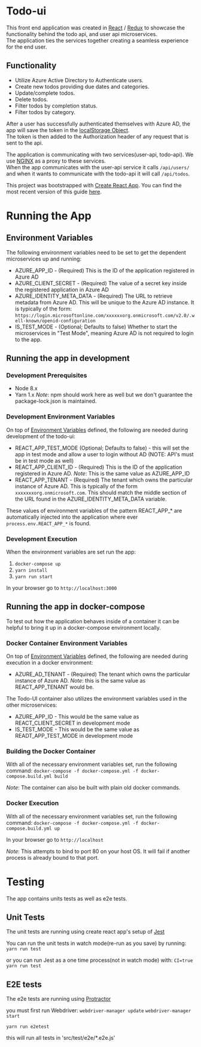 # Todo-ui #

 This front end application was created in [React](https://reactjs.org/) / [Redux](https://redux.js.org/) to showcase the functionality behind the todo api, and user api microservices.  
 The application ties the services together creating a seamless experience for the end user.
 
## Functionality ##

 - Utilize Azure Active Directory to Authenticate users.
 - Create new todos providing due dates and categories.
 - Update/complete todos.
 - Delete todos.
 - Filter todos by completion status.
 - Filter todos by category.
 
After a user has successfully authenticated themselves with Azure AD, the app will save the token in the [localStorage Object](https://www.w3schools.com/html/html5_webstorage.asp).  
The token is then added to the Authorization header of any request that is sent to the api.

The application is communicating with two services(user-api, todo-api).  We use [NGINX](https://www.nginx.com) as a proxy to these services.  
When the app communicates with the user-api service it calls `/api/users/` and when it wants to 
communicate with the todo-api it will call `/api/todos`.
 
This project was bootstrapped with [Create React App](https://github.com/facebookincubator/create-react-app). 
You can find the most recent version of this guide [here](https://github.com/facebookincubator/create-react-app/blob/master/packages/react-scripts/template/README.md).

# Running the App #

## Environment Variables ##

 The following environment variables need to be set to get the dependent microservices up and running:

 - AZURE_APP_ID - (Required) This is the ID of the application registered in Azure AD
 - AZURE_CLIENT_SECRET - (Required) The value of a secret key inside the registered application in Azure AD
 - AZURE_IDENTITY_META_DATA - (Required) The URL to retrieve metadata from Azure AD. This will be unique to the Azure AD instance.
 It is typically of the form: `https://login.microsoftonline.com/xxxxxxorg.onmicrosoft.com/v2.0/.well-known/openid-configuration`
 - IS_TEST_MODE - (Optional; Defaults to false) Whether to start the microservices in "Test Mode", meaning Azure AD is not required to login to the app.

## Running the app in development ##

### Development Prerequisites ###

 - Node 8.x
 - Yarn 1.x *Note*: npm should work here as well but we don't guarantee the package-lock.json is maintained.

### Development Environment Variables ###

 On top of [Environment Variables](#environment-variables) defined, the following are needed during development of the todo-ui:

 - REACT_APP_TEST_MODE (Optional; Defaults to false) - this will set the app in test mode and allow a user to login without AD (NOTE: API's must be in test mode as well)
 - REACT_APP_CLIENT_ID - (Required) This is the ID of the application registered in Azure AD. *Note*: This is the same value as AZURE_APP_ID
 - REACT_APP_TENANT - (Required) The tenant which owns the particular instance of Azure AD.
 This is typically of the form `xxxxxxxorg.onmicrosoft.com`. This should match the middle section of the URL found in the AZURE_IDENTITY_META_DATA variable.

 These values of environment variables of the pattern REACT_APP_* are automatically injected into the application where ever `process.env.REACT_APP_*` is found.

### Development Execution ###

When the environment variables are set run the app:

 1. `docker-compose up`
 1. `yarn install`
 1. `yarn run start`

In your browser go to `http://localhost:3000`

## Running the app in docker-compose ##

To test out how the application behaves inside of a container it can be helpful to bring it up in a docker-compose environment locally.

### Docker Container Environment Variables ###

On top of [Environment Variables](#environment-variables) defined, the following are needed during execution in a docker environment:

 * AZURE_AD_TENANT - (Required) The tenant which owns the particular instance of Azure AD. *Note*: this is the same value as
 REACT_APP_TENANT would be.

The Todo-UI container also utilizes the environment variables used in the other microservices:

 - AZURE_APP_ID - This would be the same value as REACT_CLIENT_SECRET in development mode
 - IS_TEST_MODE - This would be the same value as READT_APP_TEST_MODE in development mode

### Building the Docker Container ###

With all of the necessary environment variables set, run the following command:
`docker-compose -f docker-compose.yml -f docker-compose.build.yml build`

*Note*: The container can also be built with plain old docker commands.

### Docker Execution ###

With all of the necessary environment variables set, run the following command:
`docker-compose -f docker-compose.yml -f docker-compose.build.yml up`

In your browser go to `http://localhost`

*Note*: This attempts to bind to port 80 on your host OS. It will fail if another process is already bound to that port.

# Testing #

The app contains units tests as well as e2e tests.

## Unit Tests ##

The unit tests are running using create react app's setup of [Jest](https://github.com/facebookincubator/create-react-app/blob/master/packages/react-scripts/template/README.md#running-tests)

You can run the unit tests in watch mode(re-run as you save) by running:
``yarn run test``

or you can run Jest as a one time process(not in watch mode) with:
``CI=true yarn run test``

## E2E tests ##

The e2e tests are running using [Protractor](http://www.protractortest.org/#/tutorial)

you must first run Webdriver:
``webdriver-manager update``
``webdriver-manager start``

``yarn run e2etest``

this will run all tests in 'src/test/e2e/*.e2e.js'